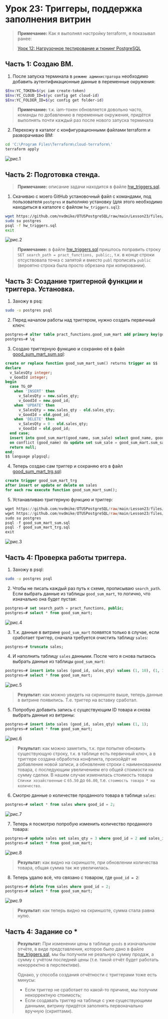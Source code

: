 # Урок 23: Триггеры, поддержка заполнения витрин

> **Примечание:** Как я выполнял настройку terraform, я показывал ранее:
> 
> [Урок 12: Нагрузочное тестирование и тюнинг PostgreSQL](https://github.com/nvdmike/OTUSPostgreSQL/blob/main/Lesson12/Lesson12.md "Урок 12: Нагрузочное тестирование и тюнинг PostgreSQL")

## Часть 1: Создаю ВМ.

1. После запуска терминала в `режиме администратора` необходимо добавить аутентификационные данные в переменные окружения:

```bash
$Env:YC_TOKEN=$(yc iam create-token)
$Env:YC_CLOUD_ID=$(yc config get cloud-id)
$Env:YC_FOLDER_ID=$(yc config get folder-id)
```

> **Примечание:** т.к. iam-токен обновляется довольно часто, команды по добавлению в переменные окружения, придётся выполнять почти каждый раз после нового запуска терминала

2. Перехожу в каталог с конфигурационными файлами terraform и разворачиваю ВМ:

```bash
cd 'C:\Program Files\Terraform\cloud-terraform\'
terraform apply
```

![рис.1](images/01.png)

## Часть 2: Подготовка стенда.

> **Примечание:** описание задачи находится в файле [hw_triggers.sql](https://github.com/nvdmike/OTUSPostgreSQL/blob/main/Lesson23/files/hw_triggers.sql "hw_triggers.sql").

1. Скачиваю с моего GitHub установочный файл с командами, под пользователя `postgres` и выполняю установку (для этого необходимо находиться в каталоге с файлом `hw_triggers.sql`):

```bash
wget https://github.com/nvdmike/OTUSPostgreSQL/raw/main/Lesson23/files/hw_triggers.sql
sudo su postgres
psql -f hw_triggers.sql
exit
```

![рис.2](images/02.png)

> **Примечание:** в файле [hw_triggers.sql](https://github.com/nvdmike/OTUSPostgreSQL/blob/main/Lesson23/files/hw_triggers.sql "hw_triggers.sql") пришлось поправить строку `SET search_path = pract_functions, public;`, т.к. в конце строки отсуствовала точка с запятой и вместо `publ` прописать `public` (вероятно строка была просто обрезана при копировании).

## Часть 3: Создание триггерной функции и триггера. Установка.

1. Захожу в psq:

```bash
sudo -u postgres psql
```

2. Перед началом работы над триггером, нужно создать первичный ключ:

```sql
postgres=# alter table pract_functions.good_sum_mart add primary key(good_name);
postgres=# \q
```

3. Создаю триггерную функцию и сохраняю её в файл [good_sum_mart_sum.sql](https://github.com/nvdmike/OTUSPostgreSQL/blob/main/Lesson23/files/good_sum_mart_sum.sql "good_sum_mart_sum.sql"):

```sql
create or replace function good_sum_mart_sum() returns trigger as $$
declare
  v_SalesQty integer;
  v_GoodId integer;
begin
  case TG_OP
    when 'INSERT' then
      v_SalesQty = new.sales_qty;
      v_GoodId = new.good_id; 
    when 'UPDATE' then
      v_SalesQty = new.sales_qty - old.sales_qty;
      v_GoodId = old.good_id;
    when 'DELETE' then
      v_SalesQty = 0 - old.sales_qty;
      v_GoodId = old.good_id;
  end case;
  insert into good_sum_mart(good_name, sum_sale) select good_name, good_price * v_SalesQty from goods where goods_id = v_GoodId
  on conflict (good_name) do update set sum_sale = good_sum_mart.sum_sale + excluded.sum_sale where good_sum_mart.good_name = excluded.good_name;
  return null;
end;
$$ language plpgsql;
```

4. Теперь создаю сам триггер и сохраняю его в файл [good_sum_mart_trg.sql](https://github.com/nvdmike/OTUSPostgreSQL/blob/main/Lesson23/files/good_sum_mart_trg.sql "good_sum_mart_trg.sql"):

```sql
create trigger good_sum_mart_trg
after insert or update or delete on sales
for each row execute function good_sum_mart_sum();
```

5. Устанавливаю триггерную функцию и триггер:

```sql
wget https://github.com/nvdmike/OTUSPostgreSQL/raw/main/Lesson23/files/good_sum_mart_sum.sql
wget https://github.com/nvdmike/OTUSPostgreSQL/raw/main/Lesson23/files/good_sum_mart_trg.sql
sudo su postgres
psql -f good_sum_mart_sum.sql
psql -f good_sum_mart_trg.sql
exit
```

![рис.3](images/03.png)

## Часть 4: Проверка работы триггера.

1. Захожу в psql:

```bash
sudo -u postgres psql
```

2. Чтобы не писать каждый раз путь к схеме, прописываю `search_path`. Если выбрать данные из таблицы `good_sum_mart`, то логично, что изначально она будет пустая:

```sql
postgres=# set search_path = pract_functions, public;
postgres=# select * from good_sum_mart;
```

![рис.4](images/04.png)

3. Т.к. данные в витрине `good_sum_mart` появятся только в случае, если сработает триггер, сначала требуется очистить таблицу `sales`:

```sql
postgres=# truncate sales;
```

4. И наполнить таблицу `sales` данными. После чего я снова пытаюсь выбрать данные из таблицы `good_sum_mart`:

```sql
postgres=# insert into sales (good_id, sales_qty) values (1, 10), (1, 1), (1, 120), (2, 1);
postgres=# select * from good_sum_mart;
```

![рис.5](images/05.png)

> **Результат:** как можно увидеть на скриншоте выше, теперь данные в витрине появились. Т.е. триггер на вставку сработал.

5. Попробую добавить запись с существующим ID товара и снова выбрать данные из витрины:

```sql
postgres=# insert into sales (good_id, sales_qty) values (1, 1);
postgres=# select * from good_sum_mart;
```

![рис.6](images/06.png)

> **Результат:** как можно заметить, т.к. при попытке обновить существующую строку, т.к. в таблице есть первичный ключ, а в триггере создана обработка конфликта, произойдёт не добавление новой записи, а обновление строки с наименованием товара, с последующим увеличением его общей стоимости на сумму сделки. В нашем случае изменилась стоимость товара `Спички хозайственные` с `65.50` до `66.00`, т.е. `стоимость товара * на количество`.

6. Смотрю данные о количестве проданного товара в таблице `sales`:

```sql
postgres=# select * from sales where good_id = 2;
```

![рис.7](images/07.png)

7. Теперь я посмотрю попробую изменить количество проданного товара:

```sql
postgres=# update sales set sales_qty = 3 where good_id = 2 and sales_id = 8;
postgres=# select * from good_sum_mart;
```

![рис.8](images/08.png)

> **Результат:** как видно на скриншоте, при обновлении количества товара, общая сумма так же увеличилась.

8. Теперь удалю всё, что связано с товаром, где `good_id = 2`:

```sql
postgres=# delete from sales where good_id = 2;
postgres=# select * from good_sum_mart;
```

![рис.9](images/09.png)

> **Результат:** как теперь видно на скриншоте, сумма стала равна нулю.

## Часть 4: Задание со *

> **Результат:** При изменении цены в таблице `goods` в изначальном отчёте, в виде представления, которое было дано в файле [hw_triggers.sql](https://github.com/nvdmike/OTUSPostgreSQL/blob/main/Lesson23/files/hw_triggers.sql "hw_triggers.sql"), мы бы получили не реальную сумму продаж, а сумму с учётом последней цены (т.е. такой отчёт будет работать некорректно в перспективе).
>
> Однако, у способа создания отчётности с триггерами тоже есть минусы:
> - Если триггер не сработает по какой-то причине, мы получим некорректную стоимость;
> - Если создавать триггер на таблице с уже существующими данными, витрину придётся заполнять первоначально вручную (скриптами).